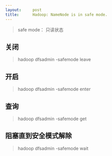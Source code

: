 ```yaml
---
layout:     post
title:      Hadoop: NameNode is in safe mode.
---
```

<div id="article_content" class="article_content clearfix csdn-tracking-statistics" data-pid="blog" data-mod="popu_307" data-dsm="post">
								            <div id="content_views" class="markdown_views prism-atom-one-dark">
							<!-- flowchart 箭头图标 勿删 -->
							<svg xmlns="http://www.w3.org/2000/svg" style="display: none;"><path stroke-linecap="round" d="M5,0 0,2.5 5,5z" id="raphael-marker-block" style="-webkit-tap-highlight-color: rgba(0, 0, 0, 0);"></path></svg>
							<blockquote>
  <p>safe mode： 只读状态</p>
</blockquote>



<h2 id="关闭">关闭</h2>

<blockquote>
  <p>hadoop dfsadmin -safemode leave</p>
</blockquote>



<h2 id="开启">开启</h2>

<blockquote>
  <p>hadoop dfsadmin -safemode enter</p>
</blockquote>



<h2 id="查询">查询</h2>

<blockquote>
  <p>hadoop dfsadmin -safemode get</p>
</blockquote>



<h2 id="阻塞直到安全模式解除">阻塞直到安全模式解除</h2>

<blockquote>
  <p>hadoop dfsadmin -safemode wait</p>
</blockquote>            </div>
						<link href="https://csdnimg.cn/release/phoenix/mdeditor/markdown_views-9e5741c4b9.css" rel="stylesheet">
                </div>